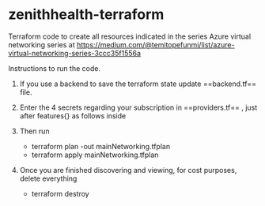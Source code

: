 # zenithhealth-terraform
Terraform code to create all resources indicated in the series Azure virtual networking series at https://medium.com/@temitopefunmi/list/azure-virtual-networking-series-3ccc35f1556a

Instructions to run the code.

1. If you use a backend to save the terraform state update ==backend.tf== file.
2. Enter the 4 secrets regarding your subscription in ==providers.tf== , just after features{} as follows inside
3. Then run
   - terraform plan -out mainNetworking.tfplan
   - terraform apply mainNetworking.tfplan

4. Once you are finished discovering and viewing, for cost purposes, delete everything
   - terraform destroy